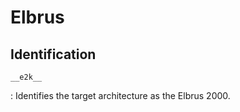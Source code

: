 # Elbrus

## Identification

`__e2k__`

: Identifies the target architecture as the Elbrus 2000.

<!---
Type 	Macro 	Description
Identification 	__e2k__ 	Defined by MCST lcc
Version 	__iset__ = V 	V = Version
Version 	__elbrus_V__ 	V = CPU model

CPU 	Macro
Elbrus 1C+ 	__elbrus_1cplus__
Elbrus 8C 	__elbrus_8c__
Elbrus 2C3 	__elbrus_2c3__
Elbrus 12C 	__elbrus_12c__
Elbrus 16C 	__elbrus_16c__
--->